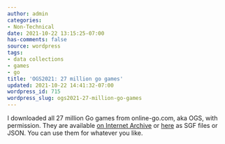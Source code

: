 ```yaml
---
author: admin
categories:
- Non-Technical
date: 2021-10-22 13:15:25-07:00
has-comments: false
source: wordpress
tags:
- data collections
- games
- go
title: 'OGS2021: 27 million go games'
updated: 2021-10-22 14:41:32-07:00
wordpress_id: 715
wordpress_slug: ogs2021-27-million-go-games
---
```

I downloaded all 27 million Go games from online-go.com, aka OGS, with permission. They are available [on Internet Archive](https://archive.org/details/ogs2021) or [here](https://za3k.com/ogs/) as SGF files or JSON. You can use them for whatever you like.
